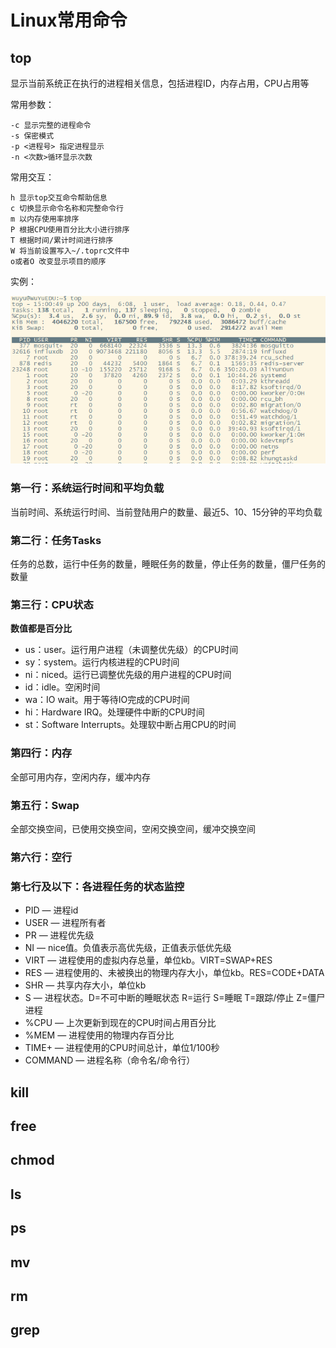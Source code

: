 # Linux常用命令

## top

显示当前系统正在执行的进程相关信息，包括进程ID，内存占用，CPU占用等  

常用参数：

```
-c 显示完整的进程命令
-s 保密模式
-p <进程号> 指定进程显示
-n <次数>循环显示次数
```

常用交互：  

```
h 显示top交互命令帮助信息
c 切换显示命令名称和完整命令行
m 以内存使用率排序
P 根据CPU使用百分比大小进行排序
T 根据时间/累计时间进行排序
W 将当前设置写入~/.toprc文件中
o或者O 改变显示项目的顺序
```

实例：  

![top](./Pics/top实例.jpg)  

### 第一行：系统运行时间和平均负载

当前时间、系统运行时间、当前登陆用户的数量、最近5、10、15分钟的平均负载

### 第二行：任务Tasks

任务的总数，运行中任务的数量，睡眠任务的数量，停止任务的数量，僵尸任务的数量

### 第三行：CPU状态

**数值都是百分比**  

* us：user。运行用户进程（未调整优先级）的CPU时间
* sy：system。运行内核进程的CPU时间
* ni：niced。运行已调整优先级的用户进程的CPU时间
* id：idle。空闲时间
* wa：IO wait。用于等待IO完成的CPU时间
* hi：Hardware IRQ。处理硬件中断的CPU时间
* st：Software Interrupts。处理软中断占用CPU的时间

### 第四行：内存

全部可用内存，空闲内存，缓冲内存

### 第五行：Swap

全部交换空间，已使用交换空间，空闲交换空间，缓冲交换空间

### 第六行：空行

### 第七行及以下：各进程任务的状态监控

* PID — 进程id
* USER — 进程所有者
* PR — 进程优先级
* NI — nice值。负值表示高优先级，正值表示低优先级
* VIRT — 进程使用的虚拟内存总量，单位kb。VIRT=SWAP+RES
* RES — 进程使用的、未被换出的物理内存大小，单位kb。RES=CODE+DATA
* SHR — 共享内存大小，单位kb
* S — 进程状态。D=不可中断的睡眠状态 R=运行 S=睡眠 T=跟踪/停止 Z=僵尸进程
* %CPU — 上次更新到现在的CPU时间占用百分比
* %MEM — 进程使用的物理内存百分比
* TIME+ — 进程使用的CPU时间总计，单位1/100秒
* COMMAND — 进程名称（命令名/命令行）

## kill



## free 



## chmod 



## ls



## ps



## mv



## rm



## grep

